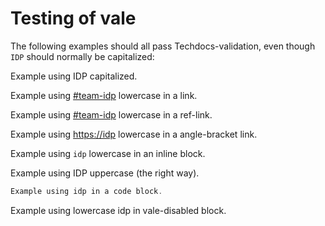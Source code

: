 # Testing of vale

The following examples should all pass Techdocs-validation, even though `IDP`
should normally be capitalized:

Example using IDP capitalized.

Example using [#team-idp](https://www.coop.no/) lowercase in a link.

Example using [#team-idp][idp-ref-link] lowercase in a ref-link.

Example using <https://idp> lowercase in a angle-bracket link.

Example using `idp` lowercase in an inline block.

Example using IDP uppercase (the right way).

```go
Example using idp in a code block.
```

<!-- vale off -->
Example using lowercase idp in vale-disabled block.
<!-- vale on -->

[idp-ref-link]: https://www.coop.no/
